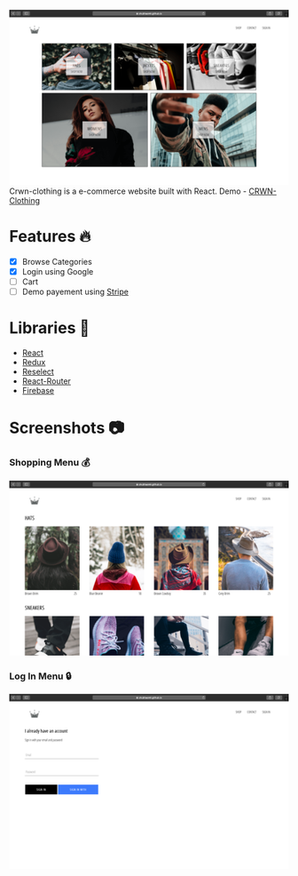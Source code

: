 ![crwn-home](/screenshots/crwn-0.png)
Crwn-clothing is a e-commerce website built with React. Demo - [CRWN-Clothing](https://shubhaemk.github.io/crwn-clothing/)

# Features :fire:

- [x] Browse Categories
- [x] Login using Google
- [ ] Cart
- [ ] Demo payement using [Stripe](https://stripe.com)

# Libraries :closed_book:

* [React](https://reactjs.org/)
* [Redux](https://redux.js.org/)
* [Reselect](https://github.com/reduxjs/reselect)
* [React-Router](https://reacttraining.com/react-router/web/guides/quick-start)
* [Firebase](https://firebase.google.com/)

# Screenshots :camera:

### Shopping Menu :moneybag:

![crwn-shop](screenshots/crwn-1.png)

### Log In Menu :lock:

![crwn-login](screenshots/crwn-2.png)